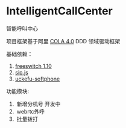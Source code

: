 # IntelligentCallCenter
智能呼叫中心

项目框架基于阿里 [COLA 4.0](https://github.com/alibaba/COLA) DDD 领域驱动框架

基础依赖：

1. [freeswitch 1.10](https://github.com/PerkinsZhu/freeswitch.git)
2. [sip.js](https://github.com/onsip/SIP.js.git)
3. [uckefu-softphone](https://gitee.com/perkins_zhu/uckefu-softphone)

功能模块:

1. ​		新增分机号	开发中
2. ​		webrtc外呼
3. ​		批量拨打